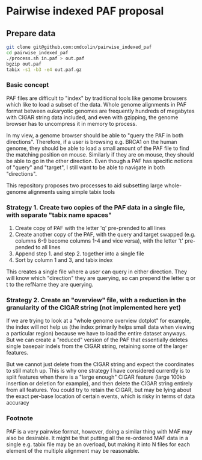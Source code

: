 # Pairwise indexed PAF proposal

## Prepare data

```bash
git clone git@github.com:cmdcolin/pairwise_indexed_paf
cd pairwise_indexed_paf
./process.sh in.paf > out.paf
bgzip out.paf
tabix -s1 -b3 -e4 out.paf.gz
```

### Basic concept

PAF files are difficult to "index" by traditional tools like genome browsers
which like to load a subset of the data. Whole genome alignments in PAF format
between eukaryotic genomes are frequently hundreds of megabytes with CIGAR
string data included, and even with gzipping, the genome browser has to
uncompress it in memory to process.

In my view, a genome browser should be able to "query the PAF in both
directions". Therefore, if a user is browsing e.g. BRCA1 on the human genome,
they should be able to load a small amount of the PAF file to find the matching
position on mouse. Similarly if they are on mouse, they should be able to go in
the other direction. Even though a PAF has specific notions of "query" and
"target", I still want to be able to navigate in both "directions".

This repository proposes two processes to aid subsetting large whole-genome
alignments using simple tabix tools

### Strategy 1. Create two copies of the PAF data in a single file, with separate "tabix name spaces"

1. Create copy of PAF with the letter 'q' pre-prended to all lines
2. Create another copy of the PAF, with the query and target swapped (e.g.
   columns 6-9 become columns 1-4 and vice versa), with the letter 't'
   pre-pended to all lines
3. Append step 1. and step 2. together into a single file
4. Sort by column 1 and 3, and tabix index

This creates a single file where a user can query in either direction. They will
know which "direction" they are querying, so can prepend the letter q or t to
the refName they are querying.

### Strategy 2. Create an "overview" file, with a reduction in the granularity of the CIGAR string (not implemented here yet)

If we are trying to look at a "whole genome overview dotplot" for example, the
index will not help us (the index primarily helps small data when viewing a
particular region) because we have to load the entire dataset anyways. But we
can create a "reduced" version of the PAF that essentially deletes single
basepair indels from the CIGAR string, retaining some of the larger features.

But we cannot just delete from the CIGAR string and expect the coordinates to
still match up. This is why one strategy I have considered currently is to split
features when there is a "large enough" CIGAR feature (large 100kb insertion or
deletion for example), and then delete the CIGAR string entirely from all
features. You could try to retain the CIGAR, but may be lying about the exact
per-base location of certain events, which is risky in terms of data accuracy

### Footnote

PAF is a very pairwise format, however, doing a similar thing with MAF may also
be desirable. It might be that putting all the re-ordered MAF data in a single
e.g. tabix file may be an overload, but making it into N files for each element
of the multiple alignment may be reasonable.
